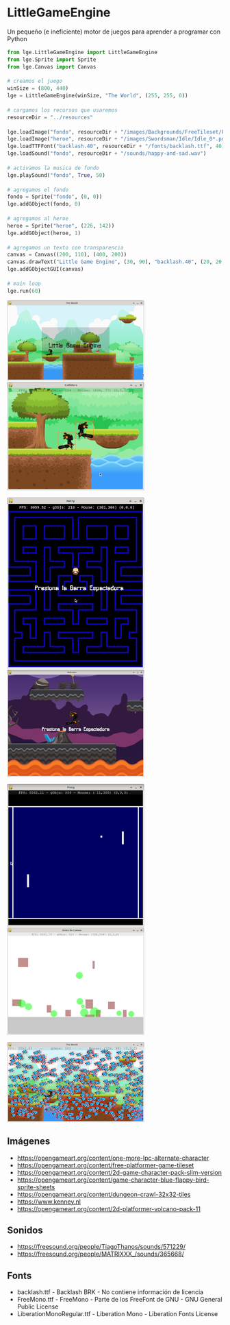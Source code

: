 # LittleGameEngine
Un pequeño (e ineficiente) motor de juegos para aprender a programar con Python

```python
from lge.LittleGameEngine import LittleGameEngine
from lge.Sprite import Sprite
from lge.Canvas import Canvas

# creamos el juego
winSize = (800, 440)
lge = LittleGameEngine(winSize, "The World", (255, 255, 0))

# cargamos los recursos que usaremos
resourceDir = "../resources"

lge.loadImage("fondo", resourceDir + "/images/Backgrounds/FreeTileset/Fondo.png", winSize)
lge.loadImage("heroe", resourceDir + "/images/Swordsman/Idle/Idle_0*.png", 0.08)
lge.loadTTFFont("backlash.40", resourceDir + "/fonts/backlash.ttf", 40)
lge.loadSound("fondo", resourceDir + "/sounds/happy-and-sad.wav")

# activamos la musica de fondo
lge.playSound("fondo", True, 50)

# agregamos el fondo
fondo = Sprite("fondo", (0, 0))
lge.addGObject(fondo, 0)

# agregamos al heroe
heroe = Sprite("heroe", (226, 142))
lge.addGObject(heroe, 1)

# agregamos un texto con transparencia
canvas = Canvas((200, 110), (400, 200))
canvas.drawText("Little Game Engine", (30, 90), "backlash.40", (20, 20, 20))
lge.addGObjectGUI(canvas)

# main loop
lge.run(60)
```
![](images/world.png)
![](images/collisions.png)

![](images/Betty.png)
![](images/Plataforma.png)

![](images/Pong.png)
![](images/Canvas.png)

![](images/Birds.png)


## Imágenes
- https://opengameart.org/content/one-more-lpc-alternate-character
- https://opengameart.org/content/free-platformer-game-tileset
- https://opengameart.org/content/2d-game-character-pack-slim-version
- https://opengameart.org/content/game-character-blue-flappy-bird-sprite-sheets
- https://opengameart.org/content/dungeon-crawl-32x32-tiles
- https://www.kenney.nl
- https://opengameart.org/content/2d-platformer-volcano-pack-11

## Sonidos
- https://freesound.org/people/TiagoThanos/sounds/571229/
- https://freesound.org/people/MATRIXXX_/sounds/365668/

## Fonts
- backlash.ttf - Backlash BRK - No contiene información de licencia
- FreeMono.ttf - FreeMono - Parte de los FreeFont de GNU - GNU General Public License
- LiberationMonoRegular.ttf - Liberation Mono - Liberation Fonts License
